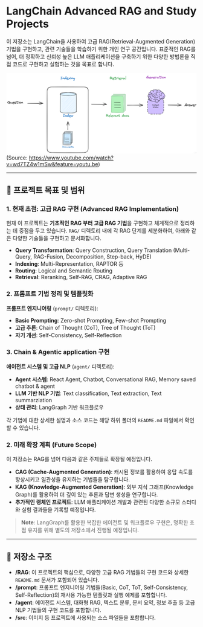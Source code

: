 # LangChain Advanced RAG and Study Projects

이 저장소는 LangChain을 사용하여 고급 RAG(Retrieval-Augmented Generation) 기법을 구현하고, 관련 기술들을 학습하기 위한 개인 연구 공간입니다. 표준적인 RAG를 넘어, 더 정확하고 신뢰성 높은 LLM 애플리케이션을 구축하기 위한 다양한 방법론을 직접 코드로 구현하고 실험하는 것을 목표로 합니다.

![rag short](src/imgs/rag%20short.png)
(Source: https://www.youtube.com/watch?v=wd7TZ4w1mSw&feature=youtu.be)

---

## 🎯 프로젝트 목표 및 범위

### 1. 현재 초점: 고급 RAG 구현 (Advanced RAG Implementation)

현재 이 프로젝트는 **기초적인 RAG 부터 고급 RAG 기법**을 구현하고 체계적으로 정리하는 데 중점을 두고 있습니다. `RAG/` 디렉토리 내에 각 RAG 단계를 세분화하여, 아래와 같은 다양한 기술들을 구현하고 문서화합니다.

-   **Query Transformation**: Query Construction, Query Translation (Multi-Query, RAG-Fusion, Decomposition, Step-back, HyDE)
-   **Indexing**: Multi-Representation, RAPTOR 등
-   **Routing**: Logical and Semantic Routing
-   **Retrieval**: Reranking, Self-RAG, CRAG, Adaptive RAG

### 2. 프롬프트 기법 정리 및 템플릿화
**프롬프트 엔지니어링** (`prompt/` 디렉토리):
-   **Basic Prompting**: Zero-shot Prompting, Few-shot Prompting
-   **고급 추론**: Chain of Thought (CoT), Tree of Thought (ToT)
-   **자기 개선**: Self-Consistency, Self-Reflection

### 3. Chain & Agentic application 구현
**에이전트 시스템 및 고급 NLP** (`agent/` 디렉토리):
-   **Agent 시스템**: React Agent, Chatbot, Conversational RAG, Memory saved chatbot & agent
-   **LLM 기반 NLP 기법**: Text classification, Text extraction, Text summarziation
-   **상태 관리**: LangGraph 기반 워크플로우

각 기법에 대한 상세한 설명과 소스 코드는 해당 하위 폴더의 `README.md` 파일에서 확인할 수 있습니다.

### 2. 미래 확장 계획 (Future Scope)

이 저장소는 RAG를 넘어 다음과 같은 주제들로 확장될 예정입니다.

-   **CAG (Cache-Augmented Generation)**: 캐시된 정보를 활용하여 응답 속도를 향상시키고 일관성을 유지하는 기법들을 탐구합니다.
-   **KAG (Knowledge-Augmented Generation)**: 외부 지식 그래프(Knowledge Graph)를 활용하여 더 깊이 있는 추론과 답변 생성을 연구합니다.
-   **추가적인 랭체인 프로젝트**: LLM 애플리케이션 개발과 관련된 다양한 소규모 스터디와 실험 결과들을 기록할 예정입니다.

> **Note**: LangGraph를 활용한 복잡한 에이전트 및 워크플로우 구현은, 명확한 초점 유지를 위해 별도의 저장소에서 진행될 예정입니다.

---

## 📂 저장소 구조

-   **/RAG**: 이 프로젝트의 핵심으로, 다양한 고급 RAG 기법들의 구현 코드와 상세한 `README.md` 문서가 포함되어 있습니다.
-   **/prompt**: 프롬프트 엔지니어링 기법들(Basic, CoT, ToT, Self-Consistency, Self-Reflection)의 재사용 가능한 템플릿과 실행 예제를 포함합니다.
-   **/agent**: 에이전트 시스템, 대화형 RAG, 텍스트 분류, 문서 요약, 정보 추출 등 고급 NLP 기법들의 구현 코드를 포함합니다.
-   **/src**: 이미지 등 프로젝트에 사용되는 소스 파일들을 포함합니다.